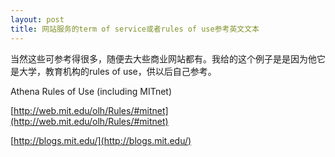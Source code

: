 ```yaml
---
layout: post
title: 网站服务的term of service或者rules of use参考英文文本
---
```


当然这些可参考得很多，随便去大些商业网站都有。我给的这个例子是是因为他它是大学，教育机构的rules of use，供以后自己参考。

Athena Rules of Use (including MITnet)

[http://web.mit.edu/olh/Rules/#mitnet](http://web.mit.edu/olh/Rules/#mitnet)

[http://blogs.mit.edu/](http://blogs.mit.edu/)
